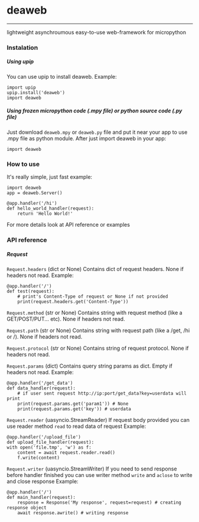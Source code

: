 # deaweb
***
lightweight asynchroumous easy-to-use web-framework for micropython

### Instalation 
##### Using upip
You can use upip to install deaweb. Example: 

    import upip
    upip.install('deaweb')
    import deaweb

##### Using frozen micropython code (.mpy file) or python source code (.py file)
Just download `deaweb.mpy` or `deaweb.py` file and put it near your app to use .mpy file as python module.
After just import deaweb in your app:

    import deaweb

### How to use
It's really simple, just fast example:

    import deaweb
    app = deaweb.Server()

    @app.handler('/hi')
    def hello_world_handler(request):
        return 'Hello World!'

For more details look at API reference or examples

### API reference
##### Request
`Request.headers` (dict or None)
Contains dict of request headers. None if headers not read.
Example:

    @app.handler('/')
    def test(request):
        # print's Content-Type of request or None if not provided
        print(request.headers.get('Content-Type'))
        
`Request.method` (str or None)
Contains string with request method (like a GET/POST/PUT... etc). None if headers not read.

`Request.path` (str or None)
Contains string with request path (like a /get, /hi or /). None if headers not read.

`Request.protocol` (str or None)
Contains string of request protocol. None if headers not read.

`Request.params` (dict)
Contains query string params as dict. Empty if headers not read.
Example:

    @app.handler('/get_data')
    def data_handler(request):
        # if user sent request http://ip:port/get_data?key=userdata will print
        print(request.params.get('param1')) # None
        print(request.params.get('key')) # userdata

`Request.reader` (uasyncio.StreamReader)
If request body provided you can use reader method `read` to read data of request
Example:

    @app.handler('/upload_file')
    def upload_file_handler(request):
    with open('file.tmp', 'w') as f:
        content = await request.reader.read()
        f.write(content)

`Request.writer` (uasyncio.StreamWriter)
If you need to send response before handler finished you can use writer method `write` and `aclose` to write and close response
Example:

    @app.handler('/')
    def main_handler(request):
        response = Response('My response', request=request) # creating response object
        await response.awrite() # writing response
